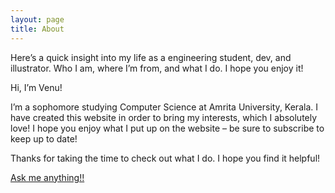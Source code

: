 ```yaml
---
layout: page
title: About
---
```

Here’s a quick insight into my life as a engineering student, dev, and illustrator. Who I am, where I’m from, and what I do. I hope you enjoy it!

Hi, I’m Venu!



I’m a sophomore studying Computer Science at Amrita University, Kerala. I have created this website in order to bring my interests, which I absolutely love! I hope you enjoy what I put up on the website – be sure to subscribe to keep up to date!

Thanks for taking the time to check out what I do. I hope you find it helpful!


<a href="https://github.com/vchrombie/ama/issues/new">Ask me anything!!</a>

